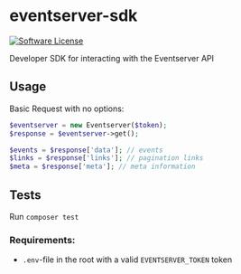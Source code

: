 # eventserver-sdk

[![Software License](https://img.shields.io/badge/license-MIT-brightgreen.svg?style=flat-square)](LICENSE.md)

Developer SDK for interacting with the Eventserver API

## Usage

Basic Request with no options:

```php
$eventserver = new Eventserver($token);
$response = $eventserver->get();

$events = $response['data']; // events
$links = $response['links']; // pagination links
$meta = $response['meta']; // meta information
```

## Tests

Run `composer test`

### Requirements:

+ `.env`-file in the root with a valid `EVENTSERVER_TOKEN` token